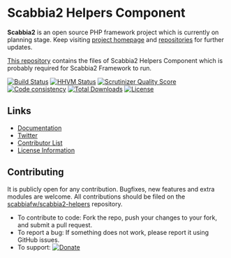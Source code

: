 # Scabbia2 Helpers Component

**Scabbia2** is an open source PHP framework project which is currently on planning stage. Keep visiting [project homepage](http://scabbiafw.com/) and [repositories](https://github.com/scabbiafw/) for further updates.

[This repository](https://github.com/scabbiafw/scabbia2-helpers/) contains the files of Scabbia2 Helpers Component which is probably required for Scabbia2 Framework to run.

[![Build Status](https://travis-ci.org/scabbiafw/scabbia2-helpers.png?branch=master)](https://travis-ci.org/scabbiafw/scabbia2-helpers)
[![HHVM Status](http://hhvm.h4cc.de/badge/scabbiafw/scabbia2-helpers.svg)](http://hhvm.h4cc.de/package/scabbiafw/scabbia2-helpers)
[![Scrutinizer Quality Score](https://scrutinizer-ci.com/g/scabbiafw/scabbia2-helpers/badges/quality-score.png?s=ea455753b50c686880c35dce99fd5058a28da810)](https://scrutinizer-ci.com/g/scabbiafw/scabbia2-helpers/)
[![Code consistency](http://squizlabs.github.io/PHP_CodeSniffer/analysis/scabbiafw/scabbia2-helpers/grade.svg)](http://squizlabs.github.io/PHP_CodeSniffer/analysis/scabbiafw/scabbia2-helpers)
[![Total Downloads](https://poser.pugx.org/scabbiafw/scabbia2-helpers/downloads.png)](https://packagist.org/packages/scabbiafw/scabbia2-helpers)
[![License](https://poser.pugx.org/scabbiafw/scabbia2-helpers/license.png)](https://packagist.org/packages/scabbiafw/scabbia2-helpers)

## Links
- [Documentation](http://scabbiafw.com/docs/)
- [Twitter](https://twitter.com/scabbiafw)
- [Contributor List](contributors.md)
- [License Information](LICENSE)


## Contributing
It is publicly open for any contribution. Bugfixes, new features and extra modules are welcome. All contributions should be filed on the [scabbiafw/scabbia2-helpers](http://github.com/scabbiafw/scabbia2-helpers) repository.

* To contribute to code: Fork the repo, push your changes to your fork, and submit a pull request.
* To report a bug: If something does not work, please report it using GitHub issues.
* To support: [![Donate](https://www.paypalobjects.com/en_US/i/btn/btn_donate_LG.gif)](https://www.paypal.com/cgi-bin/webscr?cmd=_s-xclick&hosted_button_id=BXNMWG56V6LYS)
